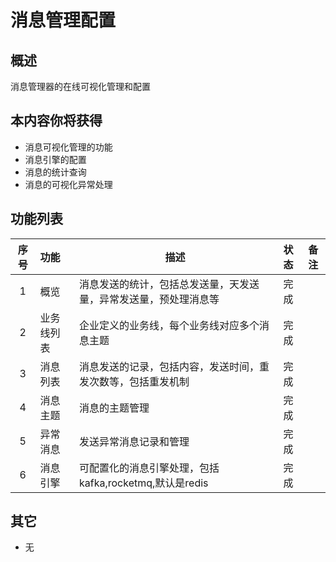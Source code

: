 # 消息管理配置
## 概述

消息管理器的在线可视化管理和配置

## 本内容你将获得

- 消息可视化管理的功能
- 消息引擎的配置
- 消息的统计查询
- 消息的可视化异常处理

## 功能列表

| 序号 | 功能       | 描述                                                             | 状态 | 备注 |
|:----:|:-----------|------------------------------------------------------------------|:----:|------|
| 1    | 概览       | 消息发送的统计，包括总发送量，天发送量，异常发送量，预处理消息等 | 完成 |      |
| 2    | 业务线列表 | 企业定义的业务线，每个业务线对应多个消息主题                     | 完成 |      |
| 3    | 消息列表   | 消息发送的记录，包括内容，发送时间，重发次数等，包括重发机制     | 完成 |      |
| 4    | 消息主题   | 消息的主题管理                                                   | 完成 |      |
| 5    | 异常消息   | 发送异常消息记录和管理                                           | 完成 |      |
| 6    | 消息引擎   | 可配置化的消息引擎处理，包括kafka,rocketmq,默认是redis           | 完成 |      |

## 其它

- 无
